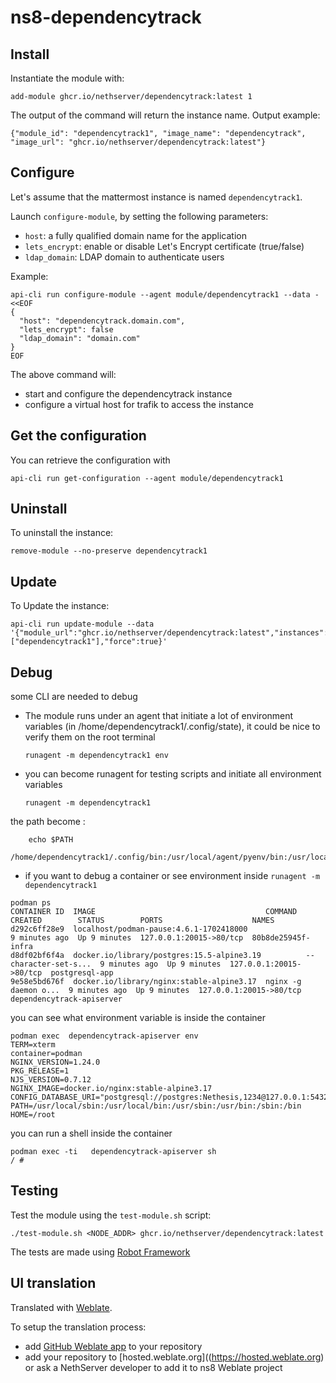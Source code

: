 # ns8-dependencytrack

## Install

Instantiate the module with:

    add-module ghcr.io/nethserver/dependencytrack:latest 1

The output of the command will return the instance name.
Output example:

    {"module_id": "dependencytrack1", "image_name": "dependencytrack", "image_url": "ghcr.io/nethserver/dependencytrack:latest"}

## Configure

Let's assume that the mattermost instance is named `dependencytrack1`.

Launch `configure-module`, by setting the following parameters:
- `host`: a fully qualified domain name for the application
- `lets_encrypt`: enable or disable Let's Encrypt certificate (true/false)
- `ldap_domain`: LDAP domain to authenticate users


Example:

```
api-cli run configure-module --agent module/dependencytrack1 --data - <<EOF
{
  "host": "dependencytrack.domain.com",
  "lets_encrypt": false
  "ldap_domain": "domain.com"
}
EOF
```

The above command will:
- start and configure the dependencytrack instance
- configure a virtual host for trafik to access the instance

## Get the configuration
You can retrieve the configuration with

```
api-cli run get-configuration --agent module/dependencytrack1
```

## Uninstall

To uninstall the instance:

    remove-module --no-preserve dependencytrack1

## Update

To Update the instance:

    api-cli run update-module --data '{"module_url":"ghcr.io/nethserver/dependencytrack:latest","instances":["dependencytrack1"],"force":true}'

## Debug

some CLI are needed to debug

- The module runs under an agent that initiate a lot of environment variables (in /home/dependencytrack1/.config/state), it could be nice to verify them
on the root terminal

    `runagent -m dependencytrack1 env`

- you can become runagent for testing scripts and initiate all environment variables
  
    `runagent -m dependencytrack1`

 the path become : 
```
    echo $PATH
    /home/dependencytrack1/.config/bin:/usr/local/agent/pyenv/bin:/usr/local/sbin:/usr/local/bin:/usr/sbin:/usr/bin:/usr/
```

- if you want to debug a container or see environment inside
 `runagent -m dependencytrack1`
 ```
podman ps
CONTAINER ID  IMAGE                                      COMMAND               CREATED        STATUS        PORTS                    NAMES
d292c6ff28e9  localhost/podman-pause:4.6.1-1702418000                          9 minutes ago  Up 9 minutes  127.0.0.1:20015->80/tcp  80b8de25945f-infra
d8df02bf6f4a  docker.io/library/postgres:15.5-alpine3.19          --character-set-s...  9 minutes ago  Up 9 minutes  127.0.0.1:20015->80/tcp  postgresql-app
9e58e5bd676f  docker.io/library/nginx:stable-alpine3.17  nginx -g daemon o...  9 minutes ago  Up 9 minutes  127.0.0.1:20015->80/tcp  dependencytrack-apiserver
```

you can see what environment variable is inside the container
```
podman exec  dependencytrack-apiserver env
TERM=xterm
container=podman
NGINX_VERSION=1.24.0
PKG_RELEASE=1
NJS_VERSION=0.7.12
NGINX_IMAGE=docker.io/nginx:stable-alpine3.17
CONFIG_DATABASE_URI="postgresql://postgres:Nethesis,1234@127.0.0.1:5432/toto"
PATH=/usr/local/sbin:/usr/local/bin:/usr/sbin:/usr/bin:/sbin:/bin
HOME=/root
```

you can run a shell inside the container

```
podman exec -ti   dependencytrack-apiserver sh
/ # 
```
## Testing

Test the module using the `test-module.sh` script:


    ./test-module.sh <NODE_ADDR> ghcr.io/nethserver/dependencytrack:latest

The tests are made using [Robot Framework](https://robotframework.org/)

## UI translation

Translated with [Weblate](https://hosted.weblate.org/projects/ns8/).

To setup the translation process:

- add [GitHub Weblate app](https://docs.weblate.org/en/latest/admin/continuous.html#github-setup) to your repository
- add your repository to [hosted.weblate.org]((https://hosted.weblate.org) or ask a NethServer developer to add it to ns8 Weblate project
